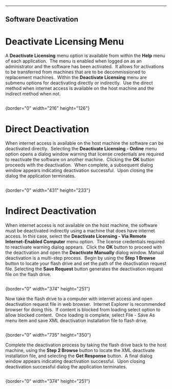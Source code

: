   ---------------------------
  **Software Deactivation**
  ---------------------------

# Deactivate Licensing Menu

A **Deactivate Licensing** menu option is available from within the
**Help** menu of each application.  The menu is enabled when logged on
as an administrator and the software has been activated.  It allows for
activations to be transferred from machines that are to be
decommissioned to replacement machines.  Within the **Deactivate
Licensing** menu are submenu options for deactivating directly or
indirectly.  Use the direct method when internet access is available on
the host machine and the indirect method when not.

<figure><img src=".gitbook/assets/Software%20Deactivation_files/image001.png" alt=""><figcaption></figcaption></figure>{border="0" width="216"
height="126"}

# Direct Deactivation

When internet access is available on the host machine the software can
be deactivated directly.  Selecting the **Deactivate Licensing -
Online** menu option opens a dialog window warning that license
credentials are required to reactivate the software on another machine. 
Clicking the **OK** button proceeds with the deactivation.  When
complete, a subsequent dialog window appears indicating deactivation
successful.  Upon closing the dialog the application terminates.

<figure><img src=".gitbook/assets/Software%20Deactivation_files/image002.png" alt=""><figcaption></figcaption></figure>{border="0" width="431"
height="233"}

# Indirect Deactivation

When internet access is not available on the host machine, the software
must be deactivated indirectly using a machine that does have internet
access. In this case, select the **Deactivate Licensing - Via Remote
Internet-Enabled Computer** menu option.  The license credentials
required to reactivate warning dialog appears.  Click the **OK** button
to proceed with the deactivation and open the **Deactivate Manually**
dialog window. Manual deactivation is a multi-step process.  Begin by
using the **Step 1 Browse** button to locate your flash drive and set
the path of the deactivation request file. Selecting the **Save
Request** button generates the deactivation request file on the flash
drive.

<figure><img src=".gitbook/assets/Software%20Deactivation_files/image003.png" alt=""><figcaption></figcaption></figure>{border="0" width="374"
height="251"}

Now take the flash drive to a computer with internet access and open
deactivation request file in web browser.  Internet Explorer is
recommended browser for doing this.  If content is blocked from loading
select option to allow blocked content.  Once loading is complete,
select File - Save As menu item and save XML deactivation installation
file to flash drive.

<figure><img src=".gitbook/assets/Software%20Deactivation_files/image004.png" alt=""><figcaption></figcaption></figure>{border="0" width="735"
height="350"}

Complete the deactivation process by taking the flash drive back to the
host machine, using the **Step 2 Browse** button to locate the XML
deactivate installation file, and selecting the **Get Response**
button.  A final dialog window appears indicating deactivation
successful.  Upon closing deactivation successful dialog the application
terminates.

<figure><img src=".gitbook/assets/Software%20Deactivation_files/image005.png" alt=""><figcaption></figcaption></figure>{border="0" width="374"
height="251"}
